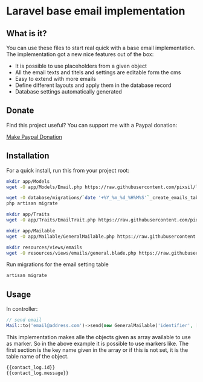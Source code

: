 # Laravel base email implementation


## What is it?

You can use these files to start real quick with a base email implementation. The implementation got a new nice features out of the box:

* It is possible to use placeholders from a given object
* All the email texts and titels and settings are editable form the cms
* Easy to extend with more emails
* Define different layouts and apply them in the database record
* Database settings automatically generated

## Donate

Find this project useful? You can support me with a Paypal donation:

[Make Paypal Donation](https://www.paypal.com/donate/?hosted_button_id=2XCS6R3CTC5BA)

## Installation

For a quick install, run this from your project root:
```bash
mkdir app/Models
wget -O app/Models/Email.php https://raw.githubusercontent.com/pixsil/laravel-base-email-implementation/main/Models/Email.php

wget -O database/migrations/`date '+%Y_%m_%d_%H%M%S'`_create_emails_table.php https://raw.githubusercontent.com/pixsil/laravel-base-email-implementation/main/Migrations/create_emails_table.php
php artisan migrate

mkdir app/Traits
wget -O app/Traits/EmailTrait.php https://raw.githubusercontent.com/pixsil/laravel-base-email-implementation/main/Traits/EmailTrait.php

mkdir app/Mailable
wget -O app/Mailable/GeneralMailable.php https://raw.githubusercontent.com/pixsil/laravel-base-email-implementation/main/Mailable/GeneralMailable.php

mkdir resources/views/emails
wget -O resources/views/emails/general.blade.php https://raw.githubusercontent.com/pixsil/laravel-base-email-implementation/main/Views/general.blade.php
```

Run migrations for the email setting table
```bash
artisan migrate
```

## Usage

In controller:
```php
// send email
Mail::to('email@address.com')->send(new GeneralMailable('identifier', [$contact_log]));
```

This implementation makes alle the objects given as array available to use as marker. So in the above example it is possible to use markers like. The first section is the key name given in the array or if this is not set, it is the table name of the object.

```php
{{contact_log.id}}
{{contact_log.message}}
```
